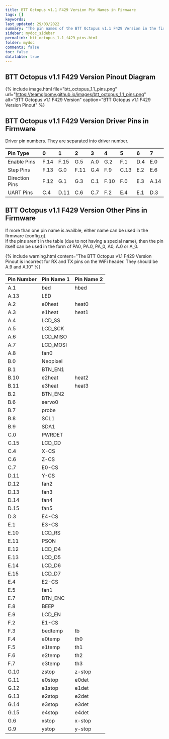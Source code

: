 ```yaml
---
title: BTT Octopus v1.1 F429 Version Pin Names in Firmware
tags: []
keywords: 
last_updated: 29/03/2022
summary: "The pin names of the BTT Octopus v1.1 F429 Version in the firmware"
sidebar: mydoc_sidebar
permalink: btt_octopus_1.1_f429_pins.html
folder: mydoc
comments: false
toc: false
datatable: true
---
```


## BTT Octopus v1.1 F429 Version Pinout Diagram

{% include image.html file="btt_octopus_1.1_pins.png" url="https://teamgloomy.github.io/images/btt_octopus_1.1_pins.png" alt="BTT Octopus v1.1 F429 Version" caption="BTT Octopus v1.1 F429 Version Pinout" %}

## BTT Octopus v1.1 F429 Version Driver Pins in Firmware

Driver pin numbers. They are separated into driver number.

<div class="datatable-begin"></div>

|Pin Type|0|1|2|3|4|5|6|7|
| :------------- |:-------------|:-------------|:-------------|:-------------|:-------------|:-------------|:-------------|:-------------|
|Enable Pins|F.14|F.15|G.5|A.0|G.2|F.1|D.4|E.0|
|Step Pins|F.13|G.0|F.11|G.4|F.9|C.13|E.2|E.6|
|Direction Pins|F.12|G.1|G.3|C.1|F.10|F.0|E.3|A.14|
|UART Pins|C.4|D.11|C.6|C.7|F.2|E.4|E.1|D.3|

<div class="datatable-end"></div>

## BTT Octopus v1.1 F429 Version Other Pins in Firmware 

If more than one pin name is availble, either name can be used in the firmware (config.g).  
If the pins aren't in the table (due to not having a special name), then the pin itself can be used in the form of PA0, PA.0, PA_0, A0, A.0 or A_0.

{% include warning.html content="The BTT Octopus v1.1 F429 Version Pinout is incorrect for RX and TX pins on the WiFi header. They should be A.9 and A.10" %}

<div class="datatable-begin"></div>

|Pin Number|Pin Name 1|Pin Name 2|
| :------------- |:-------------|:-------------|
|A.1|bed|hbed|
|A.13|LED||
|A.2|e0heat|heat0|
|A.3|e1heat|heat1|
|A.4|LCD_SS||
|A.5|LCD_SCK||
|A.6|LCD_MISO||
|A.7|LCD_MOSI||
|A.8|fan0||
|B.0|Neopixel||
|B.1|BTN_EN1||
|B.10|e2heat|heat2|
|B.11|e3heat|heat3|
|B.2|BTN_EN2||
|B.6|servo0||
|B.7|probe||
|B.8|SCL1||
|B.9|SDA1||
|C.0|PWRDET||
|C.15|LCD_CD||
|C.4|X-CS||
|C.6|Z-CS||
|C.7|E0-CS||
|D.11|Y-CS||
|D.12|fan2||
|D.13|fan3||
|D.14|fan4||
|D.15|fan5||
|D.3|E4-CS||
|E.1|E3-CS||
|E.10|LCD_RS||
|E.11|PSON||
|E.12|LCD_D4||
|E.13|LCD_D5||
|E.14|LCD_D6||
|E.15|LCD_D7||
|E.4|E2-CS||
|E.5|fan1||
|E.7|BTN_ENC||
|E.8|BEEP||
|E.9|LCD_EN||
|F.2|E1-CS||
|F.3|bedtemp|tb|
|F.4|e0temp|th0|
|F.5|e1temp|th1|
|F.6|e2temp|th2|
|F.7|e3temp|th3|
|G.10|zstop|z-stop|
|G.11|e0stop|e0det|
|G.12|e1stop|e1det|
|G.13|e2stop|e2det|
|G.14|e3stop|e3det|
|G.15|e4stop|e4det|
|G.6|xstop|x-stop|
|G.9|ystop|y-stop|

<div class="datatable-end"></div>